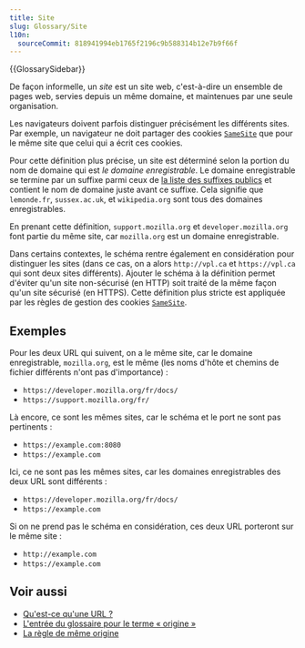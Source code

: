 ```yaml
---
title: Site
slug: Glossary/Site
l10n:
  sourceCommit: 818941994eb1765f2196c9b588314b12e7b9f66f
---
```


{{GlossarySidebar}}

De façon informelle, un _site_ est un site web, c'est-à-dire un ensemble de pages web, servies depuis un même domaine, et maintenues par une seule organisation.

Les navigateurs doivent parfois distinguer précisément les différents sites. Par exemple, un navigateur ne doit partager des cookies [`SameSite`](/fr/docs/Web/HTTP/Reference/Headers/Set-Cookie#samesitesamesite-value) que pour le même site que celui qui a écrit ces cookies.

Pour cette définition plus précise, un site est déterminé selon la portion du nom de domaine qui est _le domaine enregistrable_. Le domaine enregistrable se termine par un suffixe parmi ceux de [la liste des suffixes publics](https://publicsuffix.org/list/) et contient le nom de domaine juste avant ce suffixe. Cela signifie que `lemonde.fr`, `sussex.ac.uk`, et `wikipedia.org` sont tous des domaines enregistrables.

En prenant cette définition, `support.mozilla.org` et `developer.mozilla.org` font partie du même site, car `mozilla.org` est un domaine enregistrable.

Dans certains contextes, le schéma rentre également en considération pour distinguer les sites (dans ce cas, on a alors `http://vpl.ca` et `https://vpl.ca` qui sont deux sites différents). Ajouter le schéma à la définition permet d'éviter qu'un site non-sécurisé (en HTTP) soit traité de la même façon qu'un site sécurisé (en HTTPS). Cette définition plus stricte est appliquée par les règles de gestion des cookies [`SameSite`](/fr/docs/Web/HTTP/Reference/Headers/Set-Cookie#samesitesamesite-value).

## Exemples

Pour les deux URL qui suivent, on a le même site, car le domaine enregistrable, `mozilla.org`, est le même (les noms d'hôte et chemins de fichier différents n'ont pas d'importance)&nbsp;:

- `https://developer.mozilla.org/fr/docs/`
- `https://support.mozilla.org/fr/`

Là encore, ce sont les mêmes sites, car le schéma et le port ne sont pas pertinents&nbsp;:

- `https://example.com:8080`
- `https://example.com`

Ici, ce ne sont pas les mêmes sites, car les domaines enregistrables des deux URL sont différents&nbsp;:

- `https://developer.mozilla.org/fr/docs/`
- `https://example.com`

Si on ne prend pas le schéma en considération, ces deux URL porteront sur le même site&nbsp;:

- `http://example.com`
- `https://example.com`

## Voir aussi

- [Qu'est-ce qu'une URL&nbsp;?](/fr/docs/Learn_web_development/Howto/Web_mechanics/What_is_a_URL)
- [L'entrée du glossaire pour le terme «&nbsp;origine&nbsp;»](/fr/docs/Glossary/Origin)
- [La règle de même origine](/fr/docs/Web/Security/Same-origin_policy)
